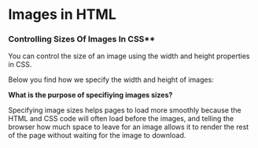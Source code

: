 # Images in HTML

### Controlling Sizes Of Images In CSS**

You can control the size of an image using the width and height properties in CSS.

Below you find how we specify the width and height of images:



**What is the purpose of specifiying images sizes?**

Specifying image sizes helps pages to load more smoothly because the HTML and CSS code will often load before the images, and telling the browser how much space to leave for an image allows it to render the rest of the page without waiting for the image to download.





















